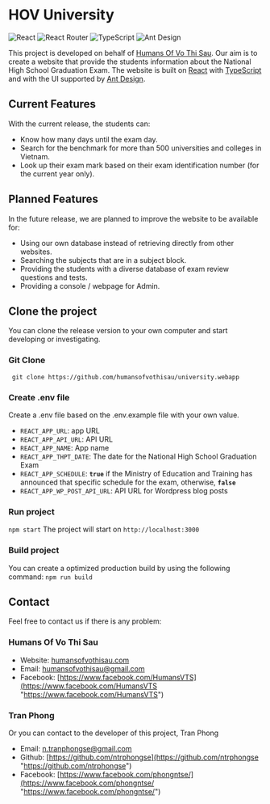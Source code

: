 # HOV University
![React](https://img.shields.io/badge/React-20232A?style=for-the-badge&logo=react&logoColor=61DAFB "React") ![React Router](https://img.shields.io/badge/React_Router-CA4245?style=for-the-badge&logo=react-router&logoColor=white "React Router") ![TypeScript](https://img.shields.io/badge/TypeScript-007ACC?style=for-the-badge&logo=typescript&logoColor=white "TypeScript") ![Ant Design](https://img.shields.io/badge/Ant%20Design-1890FF?style=for-the-badge&logo=antdesign&logoColor=white "Ant Design")

This project is developed on behalf of [Humans Of Vo Thi Sau](https://humansofvothisau.com "Humans Of Vo Thi Sau"). Our aim is to create a website that provide the students information about the National High School Graduation Exam.
The website is built on [React](https://reactjs.org/ "React") with [TypeScript](https://www.typescriptlang.org/ "TypeScript") and with the UI supported by [Ant Design](https://ant.design/ "Ant Design").
## Current Features
With the current release, the students can:
- Know how many days until the exam day.
- Search for the benchmark for more than 500 universities and colleges in Vietnam.
- Look up their exam mark based on their exam identification number (for the current year only).
## Planned Features
In the future release, we are planned to improve the website to be available for:
- Using our own database instead of retrieving directly from other websites.
- Searching the subjects that are in a subject block.
- Providing the students with a diverse database of exam review questions and tests.
- Providing a console / webpage for Admin.
## Clone the project
You can clone the release version to your own computer and start developing or investigating.
### Git Clone
` git clone https://github.com/humansofvothisau/university.webapp`
### Create .env file
Create a .env file based on the .env.example file with your own value.
- `REACT_APP_URL`:  app URL
- `REACT_APP_API_URL`: API URL
- `REACT_APP_NAME`: App name
- `REACT_APP_THPT_DATE`: The date for the National High School Graduation Exam
- `REACT_APP_SCHEDULE`: **`true`** if the Ministry of Education and Training has announced that specific schedule for the exam, otherwise, **`false`**
- `REACT_APP_WP_POST_API_URL`: API URL for Wordpress blog posts
### Run project
`npm start`
The project will start on `http://localhost:3000`
### Build project
You can create a optimized production build by using the following command:
`npm run build`
## Contact
Feel free to contact us if there is any problem:
### Humans Of Vo Thi Sau
- Website: [humansofvothisau.com](https://humansofvothisau.com "humansofvothisau.com")
- Email: humansofvothisau@gmail.com
- Facebook: [https://www.facebook.com/HumansVTS](https://www.facebook.com/HumansVTS "https://www.facebook.com/HumansVTS")
### Tran Phong
Or you can contact to the developer of this project, Tran Phong
- Email: n.tranphongse@gmail.com
- Github: [https://github.com/ntrphongse](https://github.com/ntrphongse "https://github.com/ntrphongse")
- Facebook: [https://www.facebook.com/phongntse/](https://www.facebook.com/phongntse/ "https://www.facebook.com/phongntse/")
